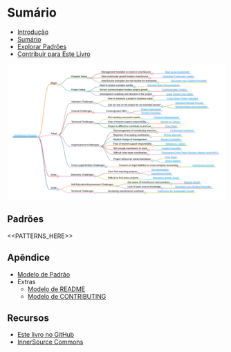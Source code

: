 # Sumário

<!--
Não edite toc.md diretamente!!!
Em vez disso, edite toc_template.md
-->

<!--
  OBSERVAÇÃO:
  Os caminhos aqui são relativos a este arquivo e não ao diretório raiz especificado em .gitbook.yaml.
-->

* [Introdução](./introduction.md)
* [Sumário](./toc.md)
* [Explorar Padrões](./explore-patterns.md)
* [Contribuir para Este Livro](./contribute.md)

![Mapa Mental dos Padrões InnerSource](../../pattern-categorization/innersource-program-mind-map.png)

## Padrões <a id="p"></a>

<<PATTERNS_HERE>>

## Apêndice

* [Modelo de Padrão](../../meta/pattern-template.md)
* Extras
  * [Modelo de README](../../translation/pt-br/templates/README-template.md)
  * [Modelo de CONTRIBUTING](../../translation/pt-br/templates/CONTRIBUTING-template.md)

## Recursos

* [Este livro no GitHub](https://github.com/InnerSourceCommons/InnerSourcePatterns)
* [InnerSource Commons](http://innersourcecommons.org)
